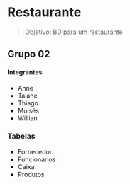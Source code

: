 # Restaurante

> Objetivo: BD para um restaurante

## Grupo 02

#### Integrantes
* Anne
* Taiane
* Thiago
* Moisés
* Willian

### Tabelas
- Fornecedor
- Funcionarios
- Caixa
- Produtos

